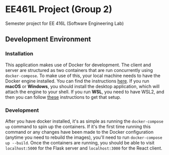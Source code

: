 # EE461L Project (Group 2)
Semester project for EE 416L (Software Engineering Lab)

## Development Environment
### Installation
This application makes use of Docker for development. The client and server are structured as two containers that are run concurrently using `docker-compose`. To make use of this, your local machine needs to have the Docker engine installed. You can find the instructions [here](https://docs.docker.com/engine/install/). If you run **macOS** or **Windows**, you should install the desktop application, which will attach the engine to your shell. If you run **WSL**, you need to have WSL2, and then you can follow [these](https://docs.docker.com/docker-for-windows/wsl/) instructions to get that setup. 

### Development
After you have docker installed, it's as simple as running the `docker-compose up` command to spin up the containers. If it's the first time running this command or any changes have been made to the Docker configuration (anytime you need to rebuild the images), you'll need to run `docker-compose up --build`. Once the containers are running, you should be able to visit `localhost:5000` for the Flask server and `localhost:3000` for the React client. 
